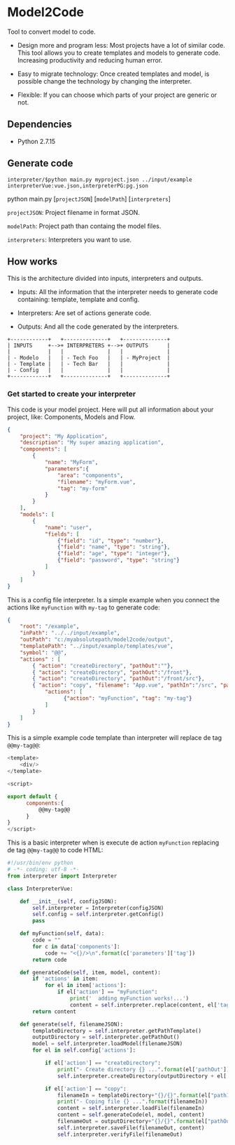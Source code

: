 # Model2Code

Tool to convert model to code.

* Design more and program less: Most projects have a lot of similar code. This tool allows you to create templates and models to generate code. Increasing productivity and reducing human error.

* Easy to migrate technology: Once created templates and model, is possible change the technology by changing the interpreter.

* Flexible: If you can choose which parts of your project are generic or not.

## Dependencies

* Python 2.7.15

## Generate code

~~~
interpreter/$python main.py myproject.json ../input/example interpreterVue:vue.json,interpreterPG:pg.json
~~~

python main.py [`projectJSON`] [`modelPath`] [`interpreters`]

`projectJSON`: Project filename in format JSON.

`modelPath`: Project path than containg the model files.

`interpreters`: Interpreters you want to use.

## How works

This is the architecture divided into inputs, interpreters and outputs.

* Inputs: All the information that the interpreter needs to generate code containing: template, template and config.

* Interpreters: Are set of actions generate code.

* Outputs: And all the code generated by the interpreters.

~~~
+------------+   +--------------+   +--------------+
| INPUTS     +-->+ INTERPRETERS +-->+ OUTPUTS      |
|            |   |              |   |              |
| - Modelo   |   | - Tech Foo   |   | - MyProject  |
| - Template |   | - Tech Bar   |   |              |
| - Config   |   |              |   |              |
+------------+   +--------------+   +--------------+
~~~

### Get started to create your interpreter

This code is your model project. Here will put all information about your project, like: Components, Models and Flow.
~~~json
{
    "project": "My Application",
    "description": "My super amazing application",
    "components": [
        {
            "name": "MyForm",
            "parameters":{
                "area": "components",
                "filename": "myForm.vue",
                "tag": "my-form"
            }
        }
    ],
    "models": [
        {
            "name": "user",
            "fields": [
                {"field": "id", "type": "number"},
                {"field": "name", "type": "string"},
                {"field": "age", "type": "integer"},
                {"field": "password", "type": "string"}
            ]
        }
    ]
}
~~~


This is a config file interpreter. Is a simple example when you connect the actions like `myFunction` with `my-tag` to generate code:
~~~json
{
    "root": "/example",
    "inPath": "../../input/example",
    "outPath": "c:/myabsolutepath/model2code/output",
    "templatePath": "../input/example/templates/vue",
    "symbol": "@@",
    "actions" : [
        { "action": "createDirectory", "pathOut":""},
        { "action": "createDirectory", "pathOut":"/front"},
        { "action": "createDirectory", "pathOut":"/front/src"},
        { "action": "copy", "filename": "App.vue", "pathIn":"/src", "pathOut":"/front/src",
            "actions": [
                  {"action": "myFunction", "tag": "my-tag"}
            ]
        }
    ]
}
~~~


This is a simple example code template than interpreter will replace de tag `@@my-tag@@`:
~~~javascript
<template>
    <div/>
</template>

<script>

export default {
      components:{
          @@my-tag@@
      }
}
</script>
~~~


This is a basic interpreter when is execute de action `myFunction` replacing de tag `@@my-tag@@` to code HTML:
~~~python
#!/usr/bin/env python
# -*- coding: utf-8 -*-
from interpreter import Interpreter

class InterpreterVue:

    def __init__(self, configJSON):
        self.interpreter = Interpreter(configJSON)
        self.config = self.interpreter.getConfig()
        pass

    def myFunction(self, data):
        code = ""
        for c in data['components']:
            code += "<{}/>\n".format(c['parameters']['tag'])
        return code

    def generateCode(self, item, model, content):
        if 'actions' in item:
            for el in item['actions']:
                if el['action'] == "myFunction":
                    print('  adding myFunction works!...')
                    content = self.interpreter.replace(content, el['tag'], self.myFunction(model) )
        return content

    def generate(self, filenameJSON):
        templateDirectory = self.interpreter.getPathTemplate()
        outputDirectory = self.interpreter.getPathOut()
        model = self.interpreter.loadModel(filenameJSON)
        for el in self.config['actions']:

            if el['action'] == "createDirectory":
                print("- Create directory {} ...".format(el['pathOut']))
                self.interpreter.createDirectory(outputDirectory + el['pathOut'])

            if el['action'] == "copy":
                filenameIn = templateDirectory+"{}/{}".format(el["pathIn"], el['filename'])
                print("- Coping file {} ...".format(filenameIn))
                content = self.interpreter.loadFile(filenameIn)
                content = self.generateCode(el, model, content)
                filenameOut = outputDirectory+"{}/{}".format(el["pathOut"], el['filename'])
                self.interpreter.saveFile(filenameOut, content)
                self.interpreter.verifyFile(filenameOut)
